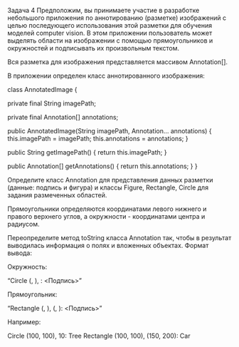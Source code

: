 Задача 4
Предположим, вы принимаете участие в разработке небольшого приложения по аннотированию (разметке) изображений с целью последующего использования этой разметки для обучения моделей computer vision. В этом приложении пользователь может выделять области на изображении с помощью прямоугольников и окружностей и подписывать их произвольным текстом.

Вся разметка для изображения представляется массивом Annotation[].



В приложении определен класс аннотированного изображения:

class AnnotatedImage {

   private final String imagePath;

   private final Annotation[] annotations;



   public AnnotatedImage(String imagePath, Annotation... annotations) {
       this.imagePath = imagePath;
       this.annotations = annotations;
   }

   public String getImagePath() {
       return this.imagePath;
   }

   public Annotation[] getAnnotations() {
       return this.annotations;
   }
}


Определите класс Annotation для представления данных разметки (данные: подпись и фигура) и классы Figure, Rectangle, Circle для задания размеченных областей.

Прямоугольники определяются координатами левого нижнего и правого верхнего углов, а окружности - координатами центра и радиусом.

Переопределите метод toString класса Annotation так, чтобы в результат выводилась информация о полях и вложенных объектах. Формат вывода:



Окружность:

“Circle (<X0>, <Y0>), <R>: <Подпись>”

Прямоугольник:

“Rectangle (<X1>, <Y1>), (<X2>, <Y2>): <Подпись>”

Например:

Circle (100, 100), 10: Tree
Rectangle (100, 100), (150, 200): Car
